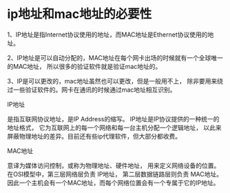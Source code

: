 # ip地址和mac地址的必要性

1、IP地址是指Internet协议使用的地址，而MAC地址是Ethernet协议使用的地址。

2、IP地址是可以自动分配的，MAC地址在每个网卡出场的时候就有一个全球唯一的MAC地址，
所以很多的验证软件就是验证mac地址的。

3、IP是可以更改的，mac地址虽然也可以更改，但是一般用不上，
除非要用来绕过一些验证软件的。网卡在通讯的时候通过mac地址相互识别。

IP地址

是指互联网协议地址，是IP Address的缩写。
IP地址是IP协议提供的一种统一的地址格式，
它为互联网上的每一个网络和每一台主机分配一个逻辑地址，
以此来屏蔽物理地址的差异。目前还有些ip代理软件，但大部分都收费。

MAC地址

意译为媒体访问控制，或称为物理地址、硬件地址，
用来定义网络设备的位置。
在OSI模型中，第三层网络层负责 IP地址，
第二层数据链路层则负责 MAC地址。
因此一个主机会有一个MAC地址，而每个网络位置会有一个专属于它的IP地址。
